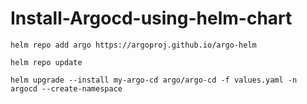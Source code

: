 # Install-Argocd-using-helm-chart
```
helm repo add argo https://argoproj.github.io/argo-helm
```
```
helm repo update
```
```
helm upgrade --install my-argo-cd argo/argo-cd -f values.yaml -n argocd --create-namespace
```
